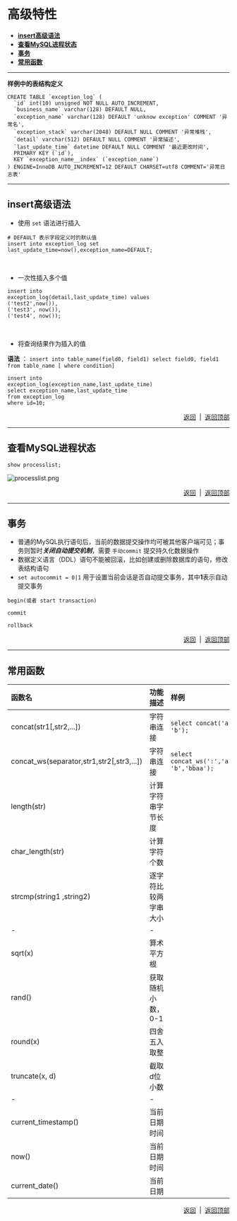 # <a name="top">高级特性</a>

+ <a href="#insert">**insert高级语法**</a>
+ <a href="#processlist">**查看MySQL进程状态**</a>
+ <a href="#transaction">**事务**</a>
+ <a href="#function">**常用函数**</a>




----
<a name="table_define">**样例中的表结构定义**</a>
```mysql
CREATE TABLE `exception_log` (
  `id` int(10) unsigned NOT NULL AUTO_INCREMENT,
  `business_name` varchar(128) DEFAULT NULL,
  `exception_name` varchar(128) DEFAULT 'unknow exception' COMMENT '异常名',
  `exception_stack` varchar(2048) DEFAULT NULL COMMENT '异常堆栈',
  `detail` varchar(512) DEFAULT NULL COMMENT '异常描述',
  `last_update_time` datetime DEFAULT NULL COMMENT '最近更改时间',
  PRIMARY KEY (`id`),
  KEY `exception_name__index` (`exception_name`)
) ENGINE=InnoDB AUTO_INCREMENT=12 DEFAULT CHARSET=utf8 COMMENT='异常日志表'
```

------
## <a name="insert">insert高级语法</a>
+ 使用 `set` 语法进行插入
```mysql
# DEFAULT 表示字段定义时的默认值
insert into exception_log set last_update_time=now(),exception_name=DEFAULT;
```
<br/>

+ 一次性插入多个值

```mysql
insert into 
exception_log(detail,last_update_time) values
('test2',now()),
('test3', now()),
('test4', now());
```

<br/>

+ 将查询结果作为插入的值

**语法** ： `insert into table_name(field0, field1) select field0, field1 from table_name [ where condition]`

```mysql
insert into 
exception_log(exception_name,last_update_time) 
select exception_name,last_update_time  
from exception_log 
where id=10;
```


<p align="right"><a href="#insert">返回</a>&nbsp&nbsp|&nbsp&nbsp<a href="#top">返回顶部</a></p>

----

## <a name="processlist">查看MySQL进程状态</a>

```mysql
show processlist;
```
![processlist.png]()

<p align="right"><a href="#processlist">返回</a>&nbsp&nbsp|&nbsp&nbsp<a href="#top">返回顶部</a></p>

----
## <a name="transaction">事务</a>

+ 普通的MySQL执行语句后，当前的数据提交操作均可被其他客户端可见；事务则暂时***关闭自动提交机制***，需要 `手动commit` 提交持久化数据操作
+ 数据定义语言（DDL）语句不能被回滚，比如创建或删除数据库的语句，修改表结构语句
+ `set autocommit = 0|1` 用于设置当前会话是否自动提交事务，其中**1**表示自动提交事务

```mysql
begin(或者 start transaction)

commit

rollback
```


<p align="right"><a href="#transaction">返回</a>&nbsp&nbsp|&nbsp&nbsp<a href="#top">返回顶部</a></p>

-----

## <a name="function">常用函数</a>

函数名 |功能描述|样例
:---  |:---    |:---
concat(str1[,str2,...]) | 字符串连接| `select concat('a', 'b');`
concat_ws(separator,str1,str2[,str3,...]) | 字符串连接| `select concat_ws(':','a', 'b','bbaa');`
length(str) |计算字符串字节长度|
char_length(str)|计算字符个数|
strcmp(string1 ,string2)|逐字符比较两字串大小|
-|-|
sqrt(x)|算术平方根|
rand()|获取随机小数，0-1|
round(x)| 四舍五入取整|
truncate(x, d)|截取d位小数|
-|-|
current_timestamp()|当前日期时间|
now()|当前日期时间|
current_date()|当前日期|


<p align="right"><a href="#function">返回</a>&nbsp&nbsp|&nbsp&nbsp<a href="#top">返回顶部</a></p>

